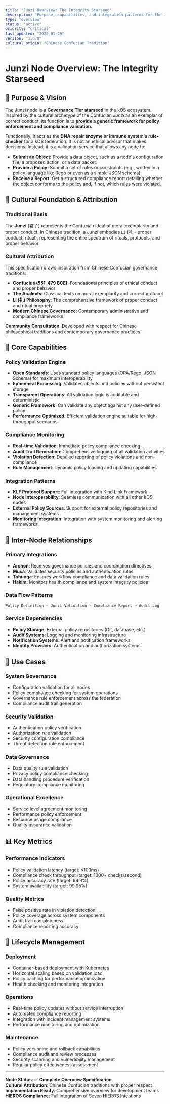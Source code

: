 ```yaml
---
title: "Junzi Overview: The Integrity Starseed"
description: "Purpose, capabilities, and integration patterns for the Junzi node"
type: "overview"
status: "active"
priority: "critical"
last_updated: "2025-01-28"
version: "1.0.0"
cultural_origin: "Chinese Confucian Tradition"
---
```


# Junzi Node Overview: The Integrity Starseed

## 🎯 Purpose & Vision

The Junzi node is a **Governance Tier starseed** in the kOS ecosystem. Inspired by the cultural archetype of the Confucian *Junzi* as an exemplar of correct conduct, its function is to **provide a generic framework for policy enforcement and compliance validation.**

Functionally, it acts as the **DNA repair enzyme or immune system's rule-checker** for a kOS federation. It is not an ethical advisor that makes decisions. Instead, it is a validation service that allows any node to:
-   **Submit an Object:** Provide a data object, such as a node's configuration file, a proposed action, or a data packet.
-   **Provide a Policy:** Submit a set of rules or constraints (e.g., written in a policy language like Rego or even as a simple JSON schema).
-   **Receive a Report:** Get a structured compliance report detailing whether the object conforms to the policy and, if not, which rules were violated.

## 🏮 Cultural Foundation & Attribution

### **Traditional Basis**
The **Junzi** (君子) represents the Confucian ideal of moral exemplarity and proper conduct. In Chinese tradition, a Junzi embodies `Li` (礼 - proper conduct, ritual), representing the entire spectrum of rituals, protocols, and proper behavior.

### **Cultural Attribution**
This specification draws inspiration from Chinese Confucian governance traditions:
- **Confucius (551-479 BCE)**: Foundational principles of ethical conduct and proper behavior
- **The Analects**: Classical texts on moral exemplarity and correct protocol
- **Li (礼) Philosophy**: The comprehensive framework of proper conduct and ritual propriety
- **Modern Chinese Governance**: Contemporary administrative and compliance frameworks

**Community Consultation**: Developed with respect for Chinese philosophical traditions and contemporary governance practices.

## 🎯 Core Capabilities

### **Policy Validation Engine**
- **Open Standards**: Uses standard policy languages (OPA/Rego, JSON Schema) for maximum interoperability
- **Ephemeral Processing**: Validates objects and policies without persistent storage
- **Transparent Operations**: All validation logic is auditable and deterministic
- **Generic Framework**: Can validate any object against any user-defined policy
- **Performance Optimized**: Efficient validation engine suitable for high-throughput scenarios

### **Compliance Monitoring**
- **Real-time Validation**: Immediate policy compliance checking
- **Audit Trail Generation**: Comprehensive logging of all validation activities
- **Violation Detection**: Detailed reporting of policy violations and non-compliance
- **Rule Management**: Dynamic policy loading and updating capabilities

### **Integration Patterns**
- **KLF Protocol Support**: Full integration with Kind Link Framework
- **Node Interoperability**: Seamless communication with all other kOS nodes
- **External Policy Sources**: Support for external policy repositories and management systems
- **Monitoring Integration**: Integration with system monitoring and alerting frameworks

## 🔗 Inter-Node Relationships

### **Primary Integrations**
- **Archon**: Receives governance policies and coordination directives
- **Musa**: Validates security policies and authentication rules
- **Tohunga**: Ensures workflow compliance and data validation rules
- **Hakim**: Monitors health compliance and system integrity policies

### **Data Flow Patterns**
```
Policy Definition → Junzi Validation → Compliance Report → Audit Log
```

### **Service Dependencies**
- **Policy Storage**: External policy repositories (Git, database, etc.)
- **Audit Systems**: Logging and monitoring infrastructure
- **Notification Systems**: Alert and notification frameworks
- **Identity Providers**: Authentication and authorization systems

## 🚀 Use Cases

### **System Governance**
- Configuration validation for all nodes
- Policy compliance checking for system operations
- Governance rule enforcement across the federation
- Compliance audit trail generation

### **Security Validation**
- Authentication policy verification
- Authorization rule validation
- Security configuration compliance
- Threat detection rule enforcement

### **Data Governance**
- Data quality rule validation
- Privacy policy compliance checking
- Data handling procedure verification
- Regulatory compliance monitoring

### **Operational Excellence**
- Service level agreement monitoring
- Performance policy enforcement
- Resource usage compliance
- Quality assurance validation

## 📊 Key Metrics

### **Performance Indicators**
- Policy validation latency (target: <100ms)
- Compliance check throughput (target: 1000+ checks/second)
- Policy accuracy rate (target: 99.9%)
- System availability (target: 99.95%)

### **Quality Metrics**
- False positive rate in violation detection
- Policy coverage across system components
- Audit trail completeness
- Compliance reporting accuracy

## 🔄 Lifecycle Management

### **Deployment**
- Container-based deployment with Kubernetes
- Horizontal scaling based on validation load
- Policy caching for performance optimization
- Health checking and monitoring integration

### **Operations**
- Real-time policy updates without service interruption
- Automated compliance reporting
- Integration with incident management systems
- Performance monitoring and optimization

### **Maintenance**
- Policy versioning and rollback capabilities
- Compliance audit and review processes
- Security scanning and vulnerability management
- Regular policy effectiveness assessment

---

**Node Status**: ✅ **Complete Overview Specification**  
**Cultural Attribution**: Chinese Confucian traditions with proper respect  
**Implementation Ready**: Comprehensive overview for development teams  
**HIEROS Compliance**: Full integration of Seven HIEROS Intentions 